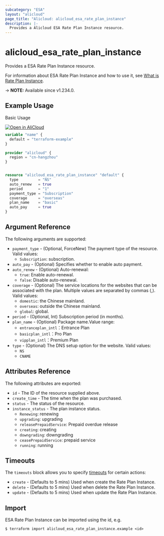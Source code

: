 ```yaml
---
subcategory: "ESA"
layout: "alicloud"
page_title: "Alicloud: alicloud_esa_rate_plan_instance"
description: |-
  Provides a Alicloud ESA Rate Plan Instance resource.
---
```


# alicloud_esa_rate_plan_instance

Provides a ESA Rate Plan Instance resource.



For information about ESA Rate Plan Instance and how to use it, see [What is Rate Plan Instance](https://www.alibabacloud.com/help/en/edge-security-acceleration/esa/product-overview/query-package-information).

-> **NOTE:** Available since v1.234.0.

## Example Usage

Basic Usage

<div style="display: block;margin-bottom: 40px;"><div class="oics-button" style="float: right;position: absolute;margin-bottom: 10px;">
  <a href="https://api.aliyun.com/terraform?resource=alicloud_esa_rate_plan_instance&exampleId=8a610a35-0473-4250-1ee5-cec23e2ec9dad16ea3e5&activeTab=example&spm=docs.r.esa_rate_plan_instance.0.8a610a3504&intl_lang=EN_US" target="_blank">
    <img alt="Open in AliCloud" src="https://img.alicdn.com/imgextra/i1/O1CN01hjjqXv1uYUlY56FyX_!!6000000006049-55-tps-254-36.svg" style="max-height: 44px; max-width: 100%;">
  </a>
</div></div>

```terraform
variable "name" {
  default = "terraform-example"
}

provider "alicloud" {
  region = "cn-hangzhou"
}


resource "alicloud_esa_rate_plan_instance" "default" {
  type         = "NS"
  auto_renew   = true
  period       = "1"
  payment_type = "Subscription"
  coverage     = "overseas"
  plan_name    = "basic"
  auto_pay     = true
}
```

## Argument Reference

The following arguments are supported:
* `payment_type` - (Optional, ForceNew) The payment type of the resource. Valid values:
  - `Subscription`: subscription.
* `auto_pay` - (Optional) Specifies whether to enable auto payment.
* `auto_renew` - (Optional) Auto-renewal:
  - `true`: Enable auto-renewal.
  - `false`: Disable auto-renewal.
* `coverage` - (Optional) The service locations for the websites that can be associated with the plan. Multiple values are separated by commas (,). Valid values:
  - `domestic`: the Chinese mainland.
  - `overseas`: outside the Chinese mainland.
  - `global`: global.
* `period` - (Optional, Int) Subscription period (in months).
* `plan_name` - (Optional) Package name.Value range:
  - `entranceplan_intl`：Entrance Plan
  -  `basicplan_intl`：Pro Plan
  - `vipplan_intl`：Premium Plan
* `type` - (Optional) The DNS setup option for the website. Valid values:
  - `NS`
  - `CNAME`

## Attributes Reference

The following attributes are exported:
* `id` - The ID of the resource supplied above.
* `create_time` - The time when the plan was purchased.
* `status` - The status of the resource.
* `instance_status` - The plan instance status.
  - `Renewing`: renewing
  - `upgrading`: upgrading
  - `releasePrepaidService`: Prepaid overdue release
  - `creating`: creating
  - `downgrading`: downgrading
  - `ceasePrepaidService`: prepaid service
  - `running`: running

## Timeouts

The `timeouts` block allows you to specify [timeouts](https://www.terraform.io/docs/configuration-0-11/resources.html#timeouts) for certain actions:
* `create` - (Defaults to 5 mins) Used when create the Rate Plan Instance.
* `delete` - (Defaults to 5 mins) Used when delete the Rate Plan Instance.
* `update` - (Defaults to 5 mins) Used when update the Rate Plan Instance.

## Import

ESA Rate Plan Instance can be imported using the id, e.g.

```shell
$ terraform import alicloud_esa_rate_plan_instance.example <id>
```